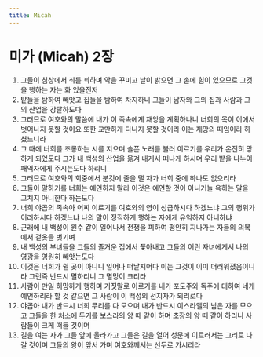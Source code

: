 ```yaml
---
title: Micah
---
```


# 미가 (Micah) 2장
1. 그들이 침상에서 죄를 꾀하며 악을 꾸미고 날이 밝으면 그 손에 힘이 있으므로 그것을 행하는 자는 화 있을진저
1. 밭들을 탐하여 빼앗고 집들을 탐하여 차지하니 그들이 남자와 그의 집과 사람과 그의 산업을 강탈하도다
1. 그러므로 여호와의 말씀에 내가 이 족속에게 재앙을 계획하나니 너희의 목이 이에서 벗어나지 못할 것이요 또한 교만하게 다니지 못할 것이라 이는 재앙의 때임이라 하셨느니라
1. 그 때에 너희를 조롱하는 시를 지으며 슬픈 노래를 불러 이르기를 우리가 온전히 망하게 되었도다 그가 내 백성의 산업을 옮겨 내게서 떠나게 하시며 우리 밭을 나누어 패역자에게 주시는도다 하리니
1. 그러므로 여호와의 회중에서 분깃에 줄을 댈 자가 너희 중에 하나도 없으리라
1. 그들이 말하기를 너희는 예언하지 말라 이것은 예언할 것이 아니거늘 욕하는 말을 그치지 아니한다 하는도다
1. 너희 야곱의 족속아 어찌 이르기를 여호와의 영이 성급하시다 하겠느냐 그의 행위가 이러하시다 하겠느냐 나의 말이 정직하게 행하는 자에게 유익하지 아니하냐
1. 근래에 내 백성이 원수 같이 일어나서 전쟁을 피하여 평안히 지나가는 자들의 의복에서 겉옷을 벗기며
1. 내 백성의 부녀들을 그들의 즐거운 집에서 쫓아내고 그들의 어린 자녀에게서 나의 영광을 영원히 빼앗는도다
1. 이것은 너희가 쉴 곳이 아니니 일어나 떠날지어다 이는 그것이 이미 더러워졌음이니라 그런즉 반드시 멸하리니 그 멸망이 크리라
1. 사람이 만일 허망하게 행하며 거짓말로 이르기를 내가 포도주와 독주에 대하여 네게 예언하리라 할 것 같으면 그 사람이 이 백성의 선지자가 되리로다
1. 야곱아 내가 반드시 너희 무리를 다 모으며 내가 반드시 이스라엘의 남은 자를 모으고 그들을 한 처소에 두기를 보스라의 양 떼 같이 하며 초장의 양 떼 같이 하리니 사람들이 크게 떠들 것이며
1. 길을 여는 자가 그들 앞에 올라가고 그들은 길을 열어 성문에 이르러서는 그리로 나갈 것이며 그들의 왕이 앞서 가며 여호와께서는 선두로 가시리라